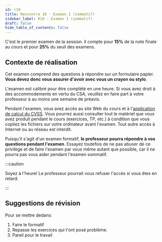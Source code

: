 ```yaml
---
id: r10
title: Rencontre 10 - Examen 1 (sommatif)
sidebar_label: R10 - Examen 1 (sommatif)
draft: false
hide_table_of_contents: false
---
```


C'est le premier examen de la session. Il compte pour **15%** de la note finale au cours et pour **25%** du seuil des examens.

## Contexte de réalisation

Cet examen comprend des questions à répondre sur un formulaire papier. **Vous devez donc vous assurer d'avoir avec vous un crayon ou stylo**.

L'examen est calibré pour être complété en une heure. Si vous avez droit à des accommodements en vertu du CSA, veuillez en faire part à votre professeur à au moins une semaine de préavis.

Pendant l'examen, vous avez accès au site Web du cours et à l'[application de calcul du CVSS](https://www.first.org/cvss/calculator/3.1). Vous pourrez aussi consulter tout le matériel que vous avez produit pendant le cours (exercices, TP, etc.) à condition que vous copiiez les fichiers sur votre ordinateur avant l'examen. Tout autre accès à Internet ou au réseau est interdit.

Puisqu'il s'agit d'un examen formatif, **le professeur pourra répondre à vos questions pendant l'examen**. Essayez toutefois de ne pas abuser de ce privilège et de faire l'examen par vous même autant que possible, car il ne pourra pas vous aider pendant l'examen sommatif.

:::caution

Soyez à l'heure! Le professeur pourrait vous refuser l'accès si vous êtes en retard.

:::


## Suggestions de révision

Pour se mettre dedans:
1. Faire le formatif
2. Repasse les exercices qui t'ont posé problème.
3. Pareil pour le travail



